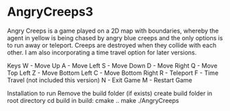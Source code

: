 # AngryCreeps3
Angry Creeps is a game played on a 2D map with boundaries, whereby the agent in yellow is being chased by angry blue creeps and the only options is to run away or teleport. Creeps are destroyed when they collide with each other. I am also incorporating a time travel option for later versions.

Keys W - Move Up A - Move Left S - Move Down D - Move Right Q - Move Top Left Z - Move Bottom Left C - Move Bottom Right R - Teleport F - Time Travel (not included this version) N - Exit Game M - Restart Game

Installation to run Remove the build folder (if exists) create build folder in root directory cd build in build: cmake .. make ./AngryCreeps
